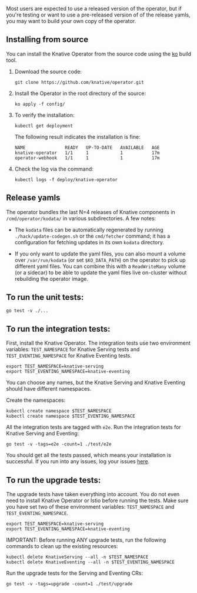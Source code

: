 Most users are expected to use a released version of the operator, but if you're
testing or want to use a pre-released version of of the release yamls, you may
want to build your own copy of the operator.

## Installing from source

You can install the Knative Operator from the source code using the
[ko](https://github.com/google/ko) build tool.

1. Download the source code:

   ```
   git clone https://github.com/knative/operator.git
   ```

1. Install the Operator in the root directory of the source:

   ```
   ko apply -f config/
   ```

1. To verify the installation:

   ```
   kubectl get deployment
   ```

   The following result indicates the installation is fine:

   ```
   NAME               READY   UP-TO-DATE   AVAILABLE   AGE
   knative-operator   1/1     1            1           17m
   operator-webhook   1/1     1            1           17m
   ```

1. Check the log via the command:

   ```
   kubectl logs -f deploy/knative-operator
   ```

## Release yamls

The operator bundles the last N=4 releases of Knative components in
`/cmd/operator/kodata/` in various subdirectories. A few notes:

- The `kodata` files can be automatically regenerated by running
  `./hack/update-codegen.sh` or the `cmd/fetcher` command; it has a
  configuration for fetching updates in its own `kodata` directory.

- If you only want to update the yaml files, you can also mount a volume over
  `/var/run/kodata` (or set `$KO_DATA_PATH`) on the operator to pick up
  different yaml files. You can combine this with a `ReadWriteMany` volume (or a
  sidecar) to be able to update the yaml files live on-cluster without
  rebuilding the operator image.

## To run the unit tests:

```
go test -v ./...
```

## To run the integration tests:

First, install the Knative Operator. The integration tests use two environment
variables: `TEST_NAMESPACE` for Knative Serving tests and
`TEST_EVENTING_NAMESPACE` for Knative Eventing tests.

```
export TEST_NAMESPACE=knative-serving
export TEST_EVENTING_NAMESPACE=knative-eventing
```

You can choose any names, but the Knative Serving and Knative Eventing should
have different namespaces.

Create the namespaces:

```
kubectl create namespace $TEST_NAMESPACE
kubectl create namespace $TEST_EVENTING_NAMESPACE
```

All the integration tests are tagged with `e2e`. Run the integration tests for
Knative Serving and Eventing:

```
go test -v -tags=e2e -count=1 ./test/e2e
```

You should get all the tests passed, which means your installation is
successful. If you run into any issues, log your issues
[here](https://github.com/knative/operator/issues).

## To run the upgrade tests:

The upgrade tests have taken everything into account. You do not even need to
install Knative Operator or Istio before running the tests. Make sure you have
set two of these environment variables: `TEST_NAMESPACE` and
`TEST_EVENTING_NAMESPACE`.

```
export TEST_NAMESPACE=knative-serving
export TEST_EVENTING_NAMESPACE=knative-eventing
```

IMPORTANT: Before running ANY upgrade tests, run the following commands to clean
up the existing resources:

```
kubectl delete KnativeServing --all -n $TEST_NAMESPACE
kubectl delete KnativeEventing --all -n $TEST_EVENTING_NAMESPACE
```

Run the upgrade tests for the Serving and Eventing CRs:

```
go test -v -tags=upgrade -count=1 ./test/upgrade
```
